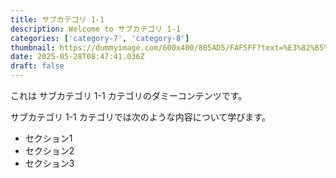 ```yaml
---
title: サブカテゴリ 1-1
description: Welcome to サブカテゴリ 1-1
categories: ['category-7', 'category-8']
thumbnail: https://dummyimage.com/600x400/805AD5/FAF5FF?text=%E3%82%B5%E3%83%96%E3%82%AB%E3%83%86%E3%82%B4%E3%83%AA+1-1
date: 2025-05-28T08:47:41.036Z
draft: false
---
```



  これは サブカテゴリ 1-1 カテゴリのダミーコンテンツです。

  サブカテゴリ 1-1 カテゴリでは次のような内容について学びます。

  - セクション1
  - セクション2
  - セクション3
  